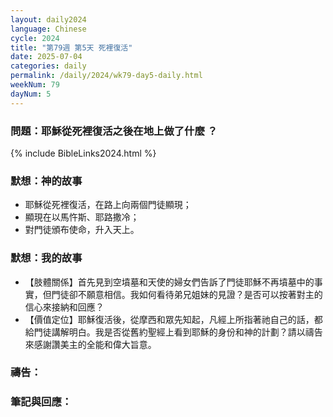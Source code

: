 ```yaml
---
layout: daily2024
language: Chinese
cycle: 2024
title: "第79週 第5天 死裡復活"
date: 2025-07-04
categories: daily
permalink: /daily/2024/wk79-day5-daily.html
weekNum: 79
dayNum: 5
---
```


### 問題：耶穌從死裡復活之後在地上做了什麼 ？

{% include BibleLinks2024.html %}

### 默想：神的故事 
+ 耶穌從死裡復活，在路上向兩個門徒顯現； 
+ 顯現在以馬忤斯、耶路撒冷； 
+ 對門徒頒布使命，升入天上。 

### 默想：我的故事
+ 【肢體關係】首先見到空墳墓和天使的婦女們告訴了門徒耶穌不再墳墓中的事實，但門徒卻不願意相信。我如何看待弟兄姐妹的見證？是否可以按著對主的信心來接納和回應？ 
+ 【價值定位】耶穌復活後，從摩西和眾先知起，凡經上所指著祂自己的話，都給門徒講解明白。我是否從舊約聖經上看到耶穌的身份和神的計劃？請以禱告來感謝讚美主的全能和偉大旨意。 

### 禱告：

### 筆記與回應：
